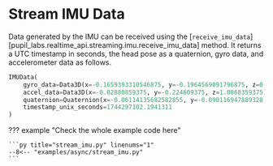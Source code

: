 # Stream IMU Data

<!-- badge:product Neon -->
<!-- badge:version +1.1.2 -->

Data generated by the IMU can be received using the [`receive_imu_data`][pupil_labs.realtime_api.streaming.imu.receive_imu_data] method. It returns a UTC timestamp in seconds, the head pose as a quaternion, gyro data, and accelerometer data as follows.

```py linenums="0"
IMUData(
    gyro_data=Data3D(x=-0.1659393310546875, y=-0.1964569091796875, z=0.1735687255859375),
    accel_data=Data3D(x=-0.02880859375, y=-0.224609375, z=1.0068359375),
    quaternion=Quaternion(x=-0.06114135682582855, y=-0.090116947889328, z=0.8700147271156311, w=0.48084819316864014),
    timestamp_unix_seconds=1744297102.1941311
)
```

??? example "Check the whole example code here"

    ```py title="stream_imu.py" linenums="1"
    --8<-- "examples/async/stream_imu.py"
    ```
